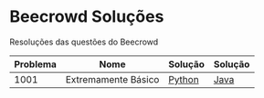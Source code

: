 # Beecrowd Soluções
Resoluções das questões do Beecrowd

| Problema  |  Nome  |  Solução  |  Solução  |
| --------- | ------ | --------- | --------- |
|  1001 | Extremamente Básico  | [Python](./Python/1000.py)|[Java](./Java/1000.java)|

